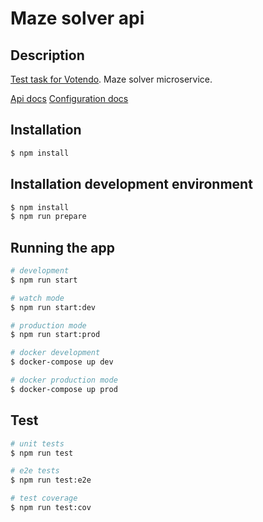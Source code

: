 # Maze solver api

## Description

[Test task for Votendo](VOTENDO-TEST.md).
Maze solver microservice.

[Api docs](docs/API.md)
[Configuration docs](docs/Configuration.md)

## Installation

```bash
$ npm install
```

## Installation development environment

```bash
$ npm install
$ npm run prepare
```

## Running the app

```bash
# development
$ npm run start

# watch mode
$ npm run start:dev

# production mode
$ npm run start:prod

# docker development
$ docker-compose up dev

# docker production mode
$ docker-compose up prod
```

## Test

```bash
# unit tests
$ npm run test

# e2e tests
$ npm run test:e2e

# test coverage
$ npm run test:cov
```

